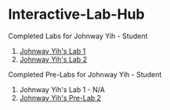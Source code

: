 # Interactive-Lab-Hub

Completed Labs for Johnway Yih - Student

1. [Johnway Yih's Lab 1](//github.com/JwayYih/IDD-Fa18-Lab1)
2. [Johnway Yih's Lab 2](//github.com/JwayYih/IDD-Fa19-Lab2)

Completed Pre-Labs for Johnway Yih - Student

1. Johnway Yih's Lab 1 - N/A
2. [Johnway Yih's Pre-Lab 2](https://github.com/JwayYih/Interactive-Lab-Hub/blob/master/Pre-Labs/Pre-Lab%202/README.md)
